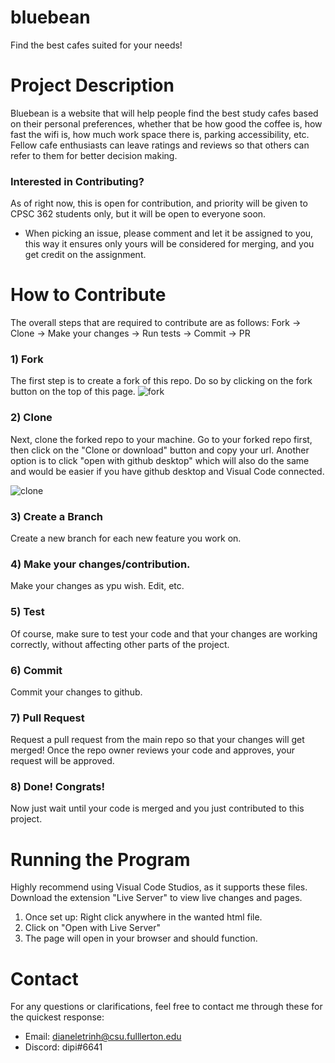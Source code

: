 # bluebean
Find the best cafes suited for your needs!

# Project Description
Bluebean is a website that will help people find the best study cafes based on their personal preferences, whether that be how good the coffee is, how fast the wifi is, how much work space there is, parking accessibility, etc. Fellow cafe enthusiasts can leave ratings and reviews so that others can refer to them for better decision making.

### Interested in Contributing?
As of right now, this is open for contribution, and priority will be given to CPSC 362 students only, but it will be open to everyone soon.
- When picking an issue, please comment and let it be assigned to you, this way it ensures only yours will be considered for merging, and you get credit on the assignment.


# How to Contribute
The overall steps that are required to contribute are as follows: Fork -> Clone -> Make your changes -> Run tests -> Commit -> PR

### 1) Fork
The first step is to create a fork of this repo. Do so by clicking on the fork button on the top of this page.
![fork](https://user-images.githubusercontent.com/82136735/166879488-a3c52055-ea00-452f-80fb-61800682c20c.PNG)

### 2) Clone
Next, clone the forked repo to your machine. Go to your forked repo first, then click on the "Clone or download" button and copy your url. Another option is to click "open with github desktop" which will also do the same and would be easier if you have github desktop and Visual Code connected.

![clone](https://user-images.githubusercontent.com/82136735/166880266-9e2c0333-5686-47dc-abc9-0816c134c824.PNG)

### 3) Create a Branch
Create a new branch for each new feature you work on.

### 4) Make your changes/contribution.
Make your changes as ypu wish. Edit, etc. 

### 5) Test
Of course, make sure to test your code and that your changes are working correctly, without affecting other parts of the project.

### 6) Commit
Commit your changes to github.

### 7) Pull Request
Request a pull request from the main repo so that your changes will get merged! Once the repo owner reviews your code and approves, your request will be approved.

### 8) Done! Congrats!
Now just wait until your code is merged and you just contributed to this project.


# Running the Program
Highly recommend using Visual Code Studios, as it supports these files. Download the extension "Live Server" to view live changes and pages. 
1) Once set up: Right click anywhere in the wanted html file.
2) Click on "Open with Live Server"
3) The page will open in your browser and should function.

# Contact
For any questions or clarifications, feel free to contact me through these for the quickest response:
- Email: dianeletrinh@csu.fulllerton.edu
- Discord: dipi#6641
